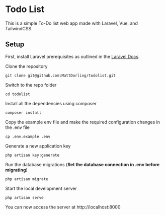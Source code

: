 # Todo List

This is a simple To-Do list web app made with Laravel, Vue, and TailwindCSS.

## Setup

First, install Laravel prerequisites as outlined in the [Laravel Docs](https://laravel.com/docs/9.x/installation).

Clone the repository

    git clone git@github.com:MattDorling/todolist.git

Switch to the repo folder

    cd todolist

Install all the dependencies using composer

    composer install

Copy the example env file and make the required configuration changes in the .env file

    cp .env.example .env

Generate a new application key

    php artisan key:generate

Run the database migrations (**Set the database connection in .env before migrating**)

    php artisan migrate

Start the local development server

    php artisan serve

You can now access the server at http://localhost:8000
